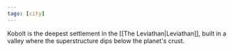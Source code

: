 ```yaml
---
tags: [city]
---
```


Kobolt is the deepest settlement in the [[The Leviathan|Leviathan]], built in a valley where the superstructure dips below the planet's crust.